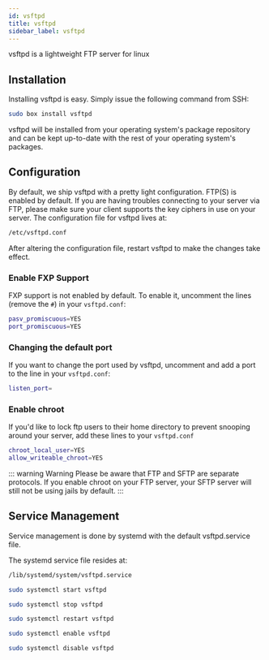 ```yaml
---
id: vsftpd
title: vsftpd
sidebar_label: vsftpd
---
```


vsftpd is a lightweight FTP server for linux

## Installation

Installing vsftpd is easy. Simply issue the following command from SSH:

```bash
sudo box install vsftpd
```

vsftpd will be installed from your operating system's package repository and can be kept up-to-date with the rest of your operating system's packages.

## Configuration

By default, we ship vsftpd with a pretty light configuration. FTP(S) is enabled by default. If you are having troubles connecting to your server via FTP, please make sure your client supports the key ciphers in use on your server. The configuration file for vsftpd lives at:

```bash
/etc/vsftpd.conf
```

After altering the configuration file, restart vsftpd to make the changes take effect.


### Enable FXP Support

FXP support is not enabled by default. To enable it, uncomment the lines (remove the `#`) in your `vsftpd.conf`:

```bash
pasv_promiscuous=YES
port_promiscuous=YES
```

### Changing the default port

If you want to change the port used by vsftpd, uncomment and add a port to the line in your `vsftpd.conf`:

```bash
listen_port=
```

### Enable chroot

If you'd like to lock ftp users to their home directory to prevent snooping around your server, add these lines to your `vsftpd.conf`

```bash
chroot_local_user=YES
allow_writeable_chroot=YES
```

::: warning Warning
Please be aware that FTP and SFTP are separate protocols. If you enable chroot on your FTP server, your SFTP server will still not be using jails by default.
:::

## Service Management

Service management is done by systemd with the default vsftpd.service file.

The systemd service file resides at:

```bash main
/lib/systemd/system/vsftpd.service
```

<!--DOCUSAURUS_CODE_TABS-->
<!--Start-->
```bash
sudo systemctl start vsftpd
```
<!--Stop-->
```bash
sudo systemctl stop vsftpd
```
<!--Restart-->
```bash
sudo systemctl restart vsftpd
```
<!--Enable-->
```bash
sudo systemctl enable vsftpd
```
<!--Disable-->
```bash
sudo systemctl disable vsftpd
```
<!--END_DOCUSAURUS_CODE_TABS-->